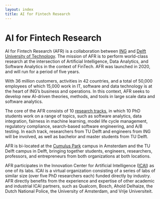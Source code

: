 ```yaml
---
layout: index
title: AI for Fintech Research
---
```


# AI for Fintech Research

AI for Fintech Research (AFR) is a collaboration between [ING] and [Delft University of Technology][tudelft]. The mission of AFR is to perform world-class research at the intersection of Artificial Intelligence, Data Analytics, and Software Analytics in the context of FinTech.
AFR was launched in 2020, and will run for a period of five years.

With 36 million customers, activities in 42 countries, and a total of 50,000 employees of which 15,000 work in IT, software and data technology is at the heart of ING’s business and operations. In this context, AFR seeks to develop new AI-driven theories, methods, and tools in large scale data and software analytics.

The core of the AFR consists of 10 [research tracks](tracks.html), in which 10 PhD students work on a range of topics, such as software analytics, data integration, fairness in machine learning, model life cycle management, regulatory compliance, search-based software engineering, and A/B testing. In each track, researchers from TU Delft and engineers from ING will be involved, as well as bachelor and master students from TU Delft.

AFR is bi-located at the [Cumulus Park] campus in Amsterdam and the TU Delft campus in Delft, bringing together students, engineers, researchers, professors, and entrepreneurs from both organizations at both locations.

AFR participates in the Innovation Center for Artificial Intelligence ([ICAI]) as one of its labs. ICAI is a virtual organization consisting of a series of labs of similar size (over five PhD researchers each) funded directly by industry. AFR directly benefits from the experience and expertise of other academic and industrial ICAI partners, such as Qualcom, Bosch, Ahold Delhaize, the Dutch National Police, the University of Amsterdam, and Vrije Universiteit.

[icai]: https://icai.ai/
[tudelft]: https://tudelft.nl
[cumulus park]: https://cumuluspark.nl
[ing]: https://ing.com

